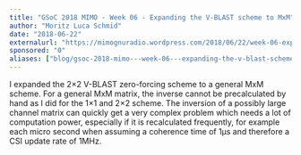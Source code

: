 ```yaml
---
title: "GSoC 2018 MIMO - Week 06 - Expanding the V-BLAST scheme to MxM"
author: "Moritz Luca Schmid"
date: "2018-06-22"
externalurl: "https://mimognuradio.wordpress.com/2018/06/22/week-06-expanding-the-spatial-mux-to-mxm/"
sponsored: "0"
aliases: ["blog/gsoc-2018-mimo---week-06---expanding-the-v-blast-scheme-to-mxm"]
---
```

I expanded the 2×2 V-BLAST zero-forcing scheme to a general MxM scheme. For a general MxM matrix, the inverse cannot be precalculated by hand as I did for the 1×1 and 2×2 scheme. The inversion of a possibly large channel matrix can quickly get a very complex problem which needs a lot of computation power, especially if it is recalculated frequently, for example each micro second when assuming a coherence time of 1μs and therefore a CSI update rate of 1MHz.
<!--more-->